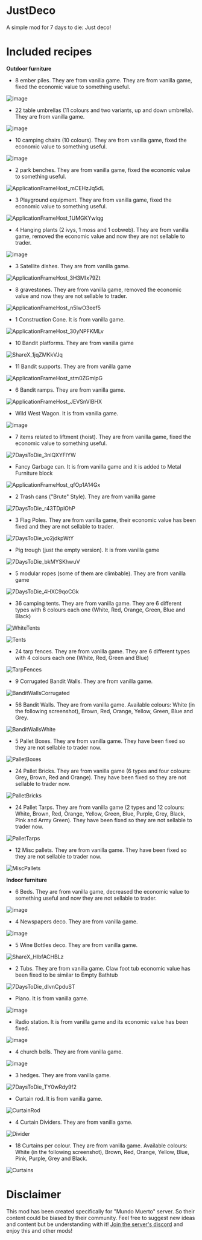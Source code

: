 # JustDeco
 A simple mod for 7 days to die: Just deco!

# Included recipes

**Outdoor furniture**

- 8 ember piles. They are from vanilla game. They are from vanilla game, fixed the economic value to something useful.
 
![image](https://github.com/user-attachments/assets/abfd144b-0e8d-4cee-b4c3-8ec97dc39381)
 
- 22 table umbrellas (11 colours and two variants, up and down umbrella). They are from vanilla game.
 
![image](https://github.com/user-attachments/assets/0104387b-c0f0-4016-bd46-3c889bc016f6)

- 10 camping chairs (10 colours). They are from vanilla game, fixed the economic value to something useful.

![image](https://github.com/user-attachments/assets/1a4f06f5-adff-4ce1-b140-b59904b3e95d)

- 2 park benches. They are from vanilla game, fixed the economic value to something useful.

![ApplicationFrameHost_mCEHzJq5dL](https://github.com/user-attachments/assets/91f14060-aa11-4694-8709-c1a576efd1e5)

- 3 Playground equipment. They are from vanilla game, fixed the economic value to something useful.

![ApplicationFrameHost_1UMGKYwlqg](https://github.com/user-attachments/assets/a0117975-3822-4b29-b574-7db46ef2c131)

- 4 Hanging plants (2 ivys, 1 moss and 1 cobweb). They are from vanilla game, removed the economic value and now they are not sellable to trader.

![image](https://github.com/user-attachments/assets/5086c8c0-f6ff-47fa-9ab8-f8b580ca6d49)

- 3 Satellite dishes. They are from vanilla game.

![ApplicationFrameHost_3H3MIx79Zt](https://github.com/user-attachments/assets/f6045acf-2764-4fac-971e-b690ad97e31a)

- 8 gravestones. They are from vanilla game, removed the economic value and now they are not sellable to trader.

![ApplicationFrameHost_n5IwO3eef5](https://github.com/user-attachments/assets/ab99ecf7-c427-418d-87cb-251c4ecbe786)

- 1 Construction Cone. It is from vanilla game.

![ApplicationFrameHost_30yNPFKMLv](https://github.com/user-attachments/assets/5bf008df-a526-401e-a904-f44bbf36356b)

- 10 Bandit platforms. They are from vanilla game

![ShareX_1jqZMKkVJq](https://github.com/user-attachments/assets/c207ea78-5488-4d0a-b931-dd70ae8be39d)

- 11 Bandit supports. They are from vanilla game

![ApplicationFrameHost_stm0ZGmlpG](https://github.com/user-attachments/assets/1f28c7a1-2803-4041-847b-e6396b0f18d9)

- 6 Bandit ramps. They are from vanilla game.

![ApplicationFrameHost_JEVSnVlBHX](https://github.com/user-attachments/assets/4bdc1a5a-9231-47ce-bc7f-f09d15bc9ed1)

- Wild West Wagon. It is from vanilla game.

![image](https://github.com/user-attachments/assets/17d81524-972a-4ae2-8346-1ee5dbfeb83d)

- 7 items related to liftment (hoist). They are from vanilla game, fixed the economic value to something useful.

![7DaysToDie_3nlQXYFlYW](https://github.com/user-attachments/assets/965bc1dd-b28d-4769-8f5a-7f890fee5bd9)

- Fancy Garbage can. It is from vanilla game and it is added to Metal Furniture block

![ApplicationFrameHost_qfOp1A14Gx](https://github.com/user-attachments/assets/8cee2c80-4df0-422b-b9f0-a8593cede333)

- 2 Trash cans ("Brute" Style). They are from vanilla game

![7DaysToDie_r43TDplOhP](https://github.com/user-attachments/assets/6809eb49-b3d1-4186-a26b-344e61ff82d5)

- 3 Flag Poles. They are from vanilla game, their economic value has been fixed and they are not sellable to trader.

![7DaysToDie_vo2jdkpWtY](https://github.com/user-attachments/assets/7e6153e3-f97b-48fb-be0d-9b3185778278)

- Pig trough (just the empty version). It is from vanilla game

![7DaysToDie_bkMYSKhwuV](https://github.com/user-attachments/assets/4637ff71-165e-4b5c-8265-04f4c02665c7)

- 5 modular ropes (some of them are climbable). They are from vanilla game

![7DaysToDie_4HXC9qoCGk](https://github.com/user-attachments/assets/fd2515bf-3f6e-429a-b260-6e50ad9c8217)

- 36 camping tents. They are from vanilla game. They are 6 different types with 6 colours each one (White, Red, Orange, Green, Blue and Black)

![WhiteTents](https://github.com/user-attachments/assets/3d7b1108-1890-46b7-9fc2-91fe22f06b1f)

![Tents](https://github.com/user-attachments/assets/1edf04cc-b090-4acb-84d5-f61c5d30cab3)

- 24 tarp fences. They are from vanilla game. They are 6 different types with 4 colours each one (White, Red, Green and Blue)

![TarpFences](https://github.com/user-attachments/assets/c0e54fca-61dd-4518-9140-1c6657180069)

- 9 Corrugated Bandit Walls. They are from vanilla game.

![BanditWallsCorrugated](https://github.com/user-attachments/assets/8117806d-dbe1-48f4-8a00-198edb439994)

- 56 Bandit Walls. They are from vanilla game. Available colours: White (in the following screenshot), Brown, Red, Orange, Yellow, Green, Blue and Grey.

![BanditWallsWhite](https://github.com/user-attachments/assets/6c7f99f2-9df4-4cb2-920c-d596f39c1409)

- 5 Pallet Boxes. They are from vanilla game. They have been fixed so they are not sellable to trader now.

![PalletBoxes](https://github.com/user-attachments/assets/df6907b6-e8d8-4dc5-893f-6c6814edb815)

- 24 Pallet Bricks. They are from vanilla game (6 types and four colours: Grey, Brown, Red and Orange). They have been fixed so they are not sellable to trader now.

![PalletBricks](https://github.com/user-attachments/assets/9922a24c-10c7-4e2c-9fbd-57d90f54eeda)

- 24 Pallet Tarps. They are from vanilla game (2 types and 12 colours: White, Brown, Red, Orange, Yellow, Green, Blue, Purple, Grey, Black, Pink and Army Green). They have been fixed so they are not sellable to trader now.

![PalletTarps](https://github.com/user-attachments/assets/8e96e0df-14a5-4efc-b5f2-93cecaab5fea)

- 12 Misc pallets. They are from vanilla game. They have been fixed so they are not sellable to trader now.

![MiscPallets](https://github.com/user-attachments/assets/09361ae8-0c2a-46d1-bb0a-0309825ba4fd)



**Indoor furniture**

- 6 Beds. They are from vanilla game, decreased the economic value to something useful and now they are not sellable to trader.

![image](https://github.com/user-attachments/assets/93566bfe-1905-4340-a474-a1acd34f4035)

- 4 Newspapers deco. They are from vanilla game.

![image](https://github.com/user-attachments/assets/064ecf46-8295-474e-9e33-d6c96c77ff4a)

- 5 Wine Bottles deco. They are from vanilla game.

![ShareX_HlbfACHBLz](https://github.com/user-attachments/assets/6d2bc824-28ca-4d64-bffc-4f12dc7cddcb)

- 2 Tubs. They are from vanilla game. Claw foot tub economic value has been fixed to be similar to Empty Bathtub

![7DaysToDie_dIvnCpduST](https://github.com/user-attachments/assets/4e44b9dd-1d5e-41e6-8c7f-f85197d09f74)

- Piano. It is from vanilla game.

![image](https://github.com/user-attachments/assets/36ebdb46-7012-4453-9bef-624e0d576bba)

- Radio station. It is from vanilla game and its economic value has been fixed.

![image](https://github.com/user-attachments/assets/5e9b7d8a-f724-478d-8123-1d06c0f361da)

- 4 church bells. They are from vanilla game.

![image](https://github.com/user-attachments/assets/88d8e462-9b6d-4931-a775-07d6b0cb95e1)

- 3 hedges. They are from vanilla game.

![7DaysToDie_TY0wRdy9f2](https://github.com/user-attachments/assets/226c45c3-112f-43f7-9de6-b02cf5d20d4f)

- Curtain rod. It is from vanilla game.
  
 ![CurtainRod](https://github.com/user-attachments/assets/9420de50-8b5f-44bf-8db6-959f486111cf)


- 4 Curtain Dividers. They are from vanilla game.

 ![Divider](https://github.com/user-attachments/assets/9f10e685-4309-4dc8-bf39-7bdbe4b5910e)


- 18 Curtains per colour. They are from vanilla game. Available colours: White (in the following screenshot), Brown, Red, Orange, Yellow, Blue, Pink, Purple, Grey and Black.

![Curtains](https://github.com/user-attachments/assets/8fcb4b0e-9d2d-44c2-9f6b-a58ef124fe2a)


  
# Disclaimer

This mod has been created specifically for "Mundo Muerto" server. So their content could be biased by their community. Feel free to suggest new ideas and content but be understanding with it! [Join the server's discord](https://discord.com/invite/brMATqS2sK) and enjoy this and other mods!
